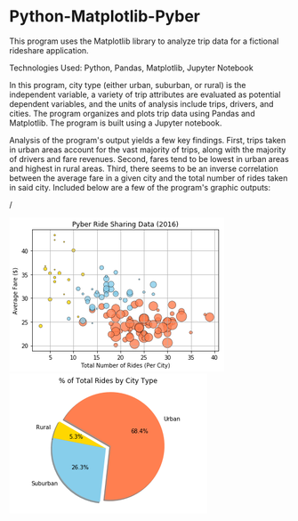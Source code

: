 # Python-Matplotlib-Pyber
This program uses the Matplotlib library to analyze trip data for a fictional rideshare application.

Technologies Used: Python, Pandas, Matplotlib, Jupyter Notebook

In this program, city type (either urban, suburban, or rural) is the independent variable, a variety of trip attributes are evaluated as potential dependent variables, and the units of analysis include trips, drivers, and cities. The program organizes and plots trip data using Pandas and Matplotlib. The program is built using a Jupyter notebook.

Analysis of the program's output yields a few key findings. First, trips taken in urban areas account for the vast majority of trips, along with the majority of drivers and fare revenues. Second, fares tend to be lowest in urban areas and highest in rural areas. Third, there seems to be an inverse correlation between the average fare in a given city and the total number of rides taken in said city. Included below are a few of the program's graphic outputs:

/

![Image of Scatter Plot Code](images/Pyber_Scatter_Plot.png)![Image of Pie Chart Code](images/Pyber_Pie_Chart.png)
